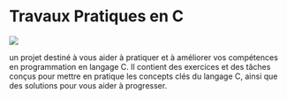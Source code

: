 # Travaux Pratiques en C
![](https://www.allotraining.com/wp-content/uploads/2022/04/langage-c.png)

un projet destiné à vous aider à pratiquer et à améliorer vos compétences en programmation en langage C. Il contient des exercices et des tâches conçus pour mettre en pratique les concepts clés du langage C, ainsi que des solutions pour vous aider à progresser.

